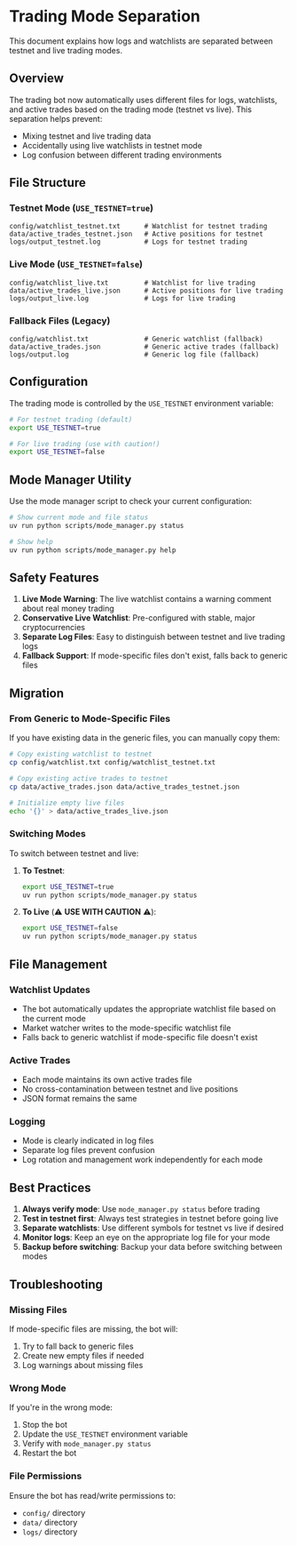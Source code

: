 # Trading Mode Separation

This document explains how logs and watchlists are separated between testnet and live trading modes.

## Overview

The trading bot now automatically uses different files for logs, watchlists, and active trades based on the trading mode (testnet vs live). This separation helps prevent:

- Mixing testnet and live trading data
- Accidentally using live watchlists in testnet mode
- Log confusion between different trading environments

## File Structure

### Testnet Mode (`USE_TESTNET=true`)

```
config/watchlist_testnet.txt      # Watchlist for testnet trading
data/active_trades_testnet.json   # Active positions for testnet
logs/output_testnet.log           # Logs for testnet trading
```

### Live Mode (`USE_TESTNET=false`)

```
config/watchlist_live.txt         # Watchlist for live trading
data/active_trades_live.json      # Active positions for live trading
logs/output_live.log              # Logs for live trading
```

### Fallback Files (Legacy)

```
config/watchlist.txt              # Generic watchlist (fallback)
data/active_trades.json           # Generic active trades (fallback)
logs/output.log                   # Generic log file (fallback)
```

## Configuration

The trading mode is controlled by the `USE_TESTNET` environment variable:

```bash
# For testnet trading (default)
export USE_TESTNET=true

# For live trading (use with caution!)
export USE_TESTNET=false
```

## Mode Manager Utility

Use the mode manager script to check your current configuration:

```bash
# Show current mode and file status
uv run python scripts/mode_manager.py status

# Show help
uv run python scripts/mode_manager.py help
```

## Safety Features

1. **Live Mode Warning**: The live watchlist contains a warning comment about real money trading
2. **Conservative Live Watchlist**: Pre-configured with stable, major cryptocurrencies
3. **Separate Log Files**: Easy to distinguish between testnet and live trading logs
4. **Fallback Support**: If mode-specific files don't exist, falls back to generic files

## Migration

### From Generic to Mode-Specific Files

If you have existing data in the generic files, you can manually copy them:

```bash
# Copy existing watchlist to testnet
cp config/watchlist.txt config/watchlist_testnet.txt

# Copy existing active trades to testnet
cp data/active_trades.json data/active_trades_testnet.json

# Initialize empty live files
echo '{}' > data/active_trades_live.json
```

### Switching Modes

To switch between testnet and live:

1. **To Testnet**:

   ```bash
   export USE_TESTNET=true
   uv run python scripts/mode_manager.py status
   ```

2. **To Live** (⚠️ **USE WITH CAUTION** ⚠️):
   ```bash
   export USE_TESTNET=false
   uv run python scripts/mode_manager.py status
   ```

## File Management

### Watchlist Updates

- The bot automatically updates the appropriate watchlist file based on the current mode
- Market watcher writes to the mode-specific watchlist file
- Falls back to generic watchlist if mode-specific file doesn't exist

### Active Trades

- Each mode maintains its own active trades file
- No cross-contamination between testnet and live positions
- JSON format remains the same

### Logging

- Mode is clearly indicated in log files
- Separate log files prevent confusion
- Log rotation and management work independently for each mode

## Best Practices

1. **Always verify mode**: Use `mode_manager.py status` before trading
2. **Test in testnet first**: Always test strategies in testnet before going live
3. **Separate watchlists**: Use different symbols for testnet vs live if desired
4. **Monitor logs**: Keep an eye on the appropriate log file for your mode
5. **Backup before switching**: Backup your data before switching between modes

## Troubleshooting

### Missing Files

If mode-specific files are missing, the bot will:

1. Try to fall back to generic files
2. Create new empty files if needed
3. Log warnings about missing files

### Wrong Mode

If you're in the wrong mode:

1. Stop the bot
2. Update the `USE_TESTNET` environment variable
3. Verify with `mode_manager.py status`
4. Restart the bot

### File Permissions

Ensure the bot has read/write permissions to:

- `config/` directory
- `data/` directory
- `logs/` directory
